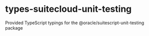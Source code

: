 # types-suitecloud-unit-testing
Provided TypeScript typings for the @oracle/suitescript-unit-testing package
